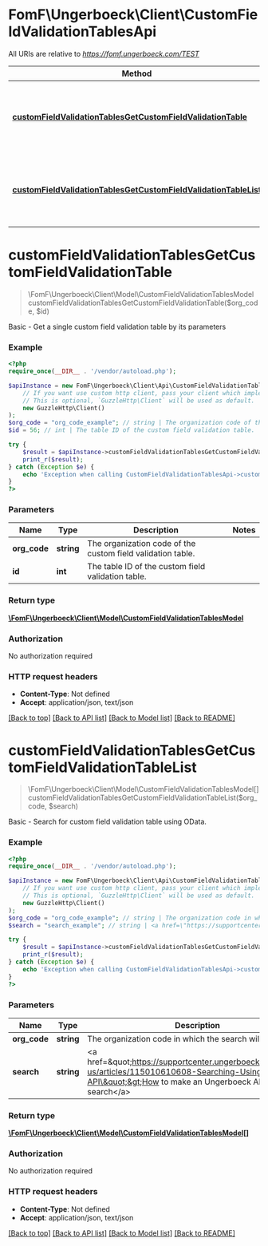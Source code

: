 # FomF\Ungerboeck\Client\CustomFieldValidationTablesApi

All URIs are relative to *https://fomf.ungerboeck.com/TEST*

Method | HTTP request | Description
------------- | ------------- | -------------
[**customFieldValidationTablesGetCustomFieldValidationTable**](CustomFieldValidationTablesApi.md#customFieldValidationTablesGetCustomFieldValidationTable) | **GET** /api/v1/CustomFieldValidationTables/{OrgCode}/{ID} | Basic - Get a single custom field validation table by its parameters
[**customFieldValidationTablesGetCustomFieldValidationTableList**](CustomFieldValidationTablesApi.md#customFieldValidationTablesGetCustomFieldValidationTableList) | **GET** /api/v1/CustomFieldValidationTables/{OrgCode} | Basic - Search for custom field validation table using OData.


# **customFieldValidationTablesGetCustomFieldValidationTable**
> \FomF\Ungerboeck\Client\Model\CustomFieldValidationTablesModel customFieldValidationTablesGetCustomFieldValidationTable($org_code, $id)

Basic - Get a single custom field validation table by its parameters

### Example
```php
<?php
require_once(__DIR__ . '/vendor/autoload.php');

$apiInstance = new FomF\Ungerboeck\Client\Api\CustomFieldValidationTablesApi(
    // If you want use custom http client, pass your client which implements `GuzzleHttp\ClientInterface`.
    // This is optional, `GuzzleHttp\Client` will be used as default.
    new GuzzleHttp\Client()
);
$org_code = "org_code_example"; // string | The organization code of the custom field validation table.
$id = 56; // int | The table ID of the custom field validation table.

try {
    $result = $apiInstance->customFieldValidationTablesGetCustomFieldValidationTable($org_code, $id);
    print_r($result);
} catch (Exception $e) {
    echo 'Exception when calling CustomFieldValidationTablesApi->customFieldValidationTablesGetCustomFieldValidationTable: ', $e->getMessage(), PHP_EOL;
}
?>
```

### Parameters

Name | Type | Description  | Notes
------------- | ------------- | ------------- | -------------
 **org_code** | **string**| The organization code of the custom field validation table. |
 **id** | **int**| The table ID of the custom field validation table. |

### Return type

[**\FomF\Ungerboeck\Client\Model\CustomFieldValidationTablesModel**](../Model/CustomFieldValidationTablesModel.md)

### Authorization

No authorization required

### HTTP request headers

 - **Content-Type**: Not defined
 - **Accept**: application/json, text/json

[[Back to top]](#) [[Back to API list]](../../README.md#documentation-for-api-endpoints) [[Back to Model list]](../../README.md#documentation-for-models) [[Back to README]](../../README.md)

# **customFieldValidationTablesGetCustomFieldValidationTableList**
> \FomF\Ungerboeck\Client\Model\CustomFieldValidationTablesModel[] customFieldValidationTablesGetCustomFieldValidationTableList($org_code, $search)

Basic - Search for custom field validation table using OData.

### Example
```php
<?php
require_once(__DIR__ . '/vendor/autoload.php');

$apiInstance = new FomF\Ungerboeck\Client\Api\CustomFieldValidationTablesApi(
    // If you want use custom http client, pass your client which implements `GuzzleHttp\ClientInterface`.
    // This is optional, `GuzzleHttp\Client` will be used as default.
    new GuzzleHttp\Client()
);
$org_code = "org_code_example"; // string | The organization code in which the search will take place
$search = "search_example"; // string | <a href=\"https://supportcenter.ungerboeck.com/hc/en-us/articles/115010610608-Searching-Using-the-API\">How to make an Ungerboeck API search</a>

try {
    $result = $apiInstance->customFieldValidationTablesGetCustomFieldValidationTableList($org_code, $search);
    print_r($result);
} catch (Exception $e) {
    echo 'Exception when calling CustomFieldValidationTablesApi->customFieldValidationTablesGetCustomFieldValidationTableList: ', $e->getMessage(), PHP_EOL;
}
?>
```

### Parameters

Name | Type | Description  | Notes
------------- | ------------- | ------------- | -------------
 **org_code** | **string**| The organization code in which the search will take place |
 **search** | **string**| &lt;a href&#x3D;\&quot;https://supportcenter.ungerboeck.com/hc/en-us/articles/115010610608-Searching-Using-the-API\&quot;&gt;How to make an Ungerboeck API search&lt;/a&gt; |

### Return type

[**\FomF\Ungerboeck\Client\Model\CustomFieldValidationTablesModel[]**](../Model/CustomFieldValidationTablesModel.md)

### Authorization

No authorization required

### HTTP request headers

 - **Content-Type**: Not defined
 - **Accept**: application/json, text/json

[[Back to top]](#) [[Back to API list]](../../README.md#documentation-for-api-endpoints) [[Back to Model list]](../../README.md#documentation-for-models) [[Back to README]](../../README.md)

